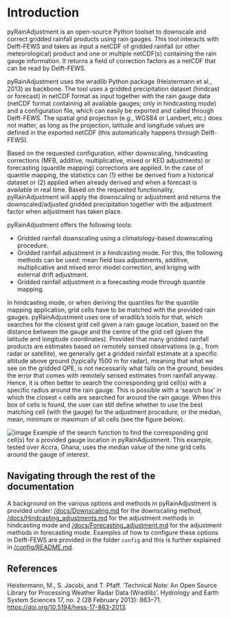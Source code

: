 # Introduction
pyRainAdjustment is an open-source Python toolset to downscale and correct gridded rainfall products using rain gauges. This tool interacts with Delft-FEWS and takes as input a netCDF of gridded rainfall (or other meteorological) product and one or multiple netCDF(s) containing the rain gauge information. It returns a field of correction factors as a netCDF that can be read by Delft-FEWS.

pyRainAdjustment uses the wradlib Python package (Heistermann et al., 2013) as backbone. The tool uses a gridded precipitation dataset (hindcast or forecast) in netCDF format as input together with the rain gauge data (netCDF format containing all available gauges; only in hindcasting mode) and a configuration file, which can easily be exported and called through Delft-FEWS. The spatial grid projection (e.g., WGS84 or Lambert, etc.) does not matter, as long as the projection, latitude and longitude values are defined in the exported netCDF (this automatically happens through Delft-FEWS). 

Based on the requested configuration, either downscaling, hindcasting corrections (MFB, additive, multiplicative, mixed or KED adjustments) or forecasting (quantile mapping) corrections are applied. In the case of quantile mapping, the statistics can (1) either be derived from a historical dataset or (2) applied when already derived and when a forecast is available in real time. Based on the requested functionality, pyRainAdjustment will apply the downscaling or adjustment and returns the downscaled/adjusted gridded precipitation together with the adjustment factor when adjustment has taken place.

pyRainAdjustment offers the following tools:
- Gridded rainfall downscaling using a climatology-based downscaling procedure.
- Gridded rainfall adjustment in a hindcasting mode. For this, the following methods can be used: mean field bias adjustments, additive, multiplicative and mixed error model correction, and kriging with external drift adjustment.
- Gridded rainfall adjustment in a forecasting mode through quantile mapping.

In hindcasting mode, or when deriving the quantiles for the quantile mapping application, grid cells have to be matched with the provided rain gauges. pyRainAdjustment uses one of wradlib’s tools for that, which searches for the closest grid cell given a rain gauge location, based on the distance between the gauge and the centre of the grid cell (given the latitude and longitude coordinates). Provided that many gridded rainfall products are estimates based on remotely sensed observations (e.g., from radar or satellite), we generally get a gridded rainfall estimate at a specific altitude above ground (typically 1500 m for radar), meaning that what we see on the gridded QPE, is not necessarily what falls on the ground, besides the error that comes with remotely sensed estimates from rainfall anyway. Hence, it is often better to search the corresponding grid cell(s) with a specific radius around the rain gauge. This is possible with a ‘search box’ in which the closest `n` cells are searched for around the rain gauge. When this box of cells is found, the user can still define whether to use the best matching cell (with the gauge) for the adjustment procedure, or the median, mean, minimum or maximum of all cells (see the figure below).

![image](https://github.com/user-attachments/assets/3a216a3c-9e18-4d13-9e66-f8ad0f350176)
Example of the search function to find the corresponding grid cell(s) for a provided gauge location in pyRainAdjustment. This example, tested over Accra, Ghana, uses the median value of the nine grid cells around the gauge of interest.

## Navigating through the rest of the documentation
A background on the various options and methods in pyRainAdjustment is provided under: [/docs/Downscaling.md](https://github.com/Deltares-research/pyRainAdjustment/tree/main/docs/Downscaling.md) for the downscaling method, [/docs/Hindcasting_adjustments.md](https://github.com/Deltares-research/pyRainAdjustment/tree/main/docs/Hindcasting_adjustments.md) for the adjustment methods in hindcasting mode and [/docs/Forecasting_adjustment.md](https://github.com/Deltares-research/pyRainAdjustment/tree/main/docs/Forecasting_adjustment.md) for the adjustment methods in forecasting mode. Examples of how to configure these options in Delft-FEWS are provided in the folder `config` and this is further explained in [/config/README.md](https://github.com/Deltares-research/pyRainAdjustment/tree/main/config/README.md).

## References
Heistermann, M., S. Jacobi, and T. Pfaff. ‘Technical Note: An Open Source Library for Processing Weather Radar Data (Wradlib)’. Hydrology and Earth System Sciences 17, no. 2 (28 February 2013): 863–71. https://doi.org/10.5194/hess-17-863-2013.

